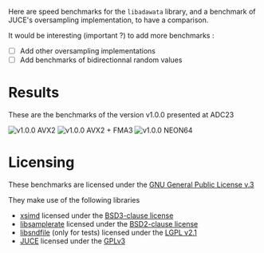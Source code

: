 Here are speed benchmarks for the `libadawata` library, and a benchmark of JUCE's
oversampling implementation, to have a comparison.

It would be interesting (important ?) to add more benchmarks :
- [ ] Add other oversampling implementations
- [ ] Add benchmarks of bidirectionnal random values

# Results
These are the benchmarks of the version v1.0.0 presented at ADC23


![v1.0.0 AVX2](.images/v1.0.0_sweep_x86_64_AVX2.png)
![v1.0.0 AVX2 + FMA3](.images/v1.0.0_sweep_x86_64_AVX2_FMA3.png)
![v1.0.0 NEON64](.images/v1.0.0_sweep_arm64_cortex_a53.png)


# Licensing
These benchmarks are licensed under the [GNU General Public License v.3](https://www.gnu.org/licenses/gpl-3.0.en.html)

They make use of the following libraries
- [xsimd](https://github.com/xtensor-stack/xsimd) licensed under the [BSD3-clause license](https://github.com/xtensor-stack/xsimd/blob/master/LICENSE)
- [libsamplerate](https://github.com/libsndfile/libsamplerate) licensed under the [BSD2-clause license](https://github.com/libsndfile/libsamplerate/blob/master/COPYING)
- [libsndfile](https://github.com/libsndfile/libsndfile) (only for tests) licensed under the [LGPL v2.1](https://github.com/libsndfile/libsamplerate/blob/master/COPYING)
- [JUCE](https://github.com/juce-framework/JUCE) licensed under the [GPLv3](https://github.com/juce-framework/JUCE/blob/master/LICENSE.md)
